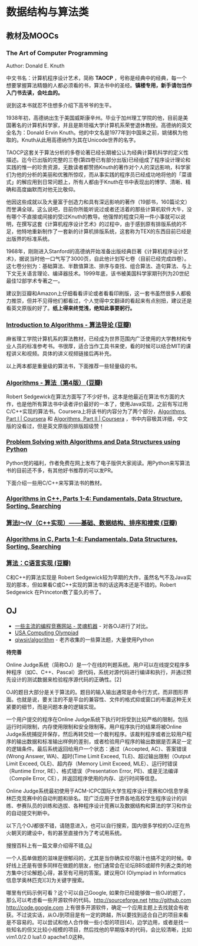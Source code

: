 # 数据结构与算法类

## 教材及MOOCs

### The Art of Computer Programming

Author: Donald E. Knuth

中文书名：计算机程序设计艺术，简称 **TAOCP** ，号称是经典中的经典，每一个想要掌握算法精髓的人都必须看的书，算法书中的圣经。**镇楼专用，新手请勿当作入门书去读，会吐血的。**

说到这本书就忍不住想多介绍下高爷爷的生平。

1938年初，高德纳出生于美国威斯康辛州。毕业于加州理工学院的他，目前是美国著名的计算机科学家，并且是斯坦福大学计算机系荣誉退休教授。高德纳的英文全名为：Donald Ervin Knuth。他的中文名是1977年到中国来之前，姚储枫为他取的。Knuth从此用高德纳作为其在Unicode世界的名字。

TAOCP这套关于算法分析的多卷论著已经长期被公认为经典计算机科学的定义性描述。迄今已出版的完整的三卷(第四卷已有部分出版)已经组成了程序设计理论和实践的惟一的珍贵资源，无数读者都赞扬Knuth的著作对个人的深远影响，科学家们为他的分析的美丽和优雅所惊叹，而从事实践的程序员已经成功地将他的「菜谱式」的解应用到日常问题上，所有人都由于Knuth在书中表现出的博学、清晰、精确和高度幽默而对他无比敬仰。

他因这些成就以及大量富于创造力和具有深远影响的著作（19部书，160篇论文）而誉满全球。这么说吧，目前你所能听说过或者还活着的那些计算机软件大牛，没有哪个不直接或间接的受过Knuth的教导。他强悍的程度只用一件小事就可以说明，在撰写这套《计算机程序设计艺术》的过程中，由于感到原有排版系统的不足，他特地重新制作了一套新的计算机排版系统，这套称为TEX的东西目前已经是出版界的标准系统。

1968年，刚刚进入Stanford的高德纳开始准备出版经典巨著《计算机程序设计艺术》，据说当时他一口气写了3000页，自此他计划写七卷（目前已经完成四卷）。这七卷分别为：基础算法、半数值算法、排序与查找、组合算法、造句算法、与上下文无关语言理论、编译器技术。1999年底，该书被美国科学家期刊列为20世纪最佳12部学术专著之一。

建议到豆瓣和Amazon上仔细看看评论或者看看印刷版，这一套书虽然很多人都极力推崇，但并不见得他们都看过，个人觉得中文翻译的看起来有点别扭，建议还是看英文原版的好了。**纸上得来终觉浅，绝知此事要躬行。**

### [Introduction to Algorithms - 算法导论 (豆瓣)](http://book.douban.com/subject/20432061/)

麻省理工学院计算机系的算法教材，已经成为世界范围内广泛使用的大学教材和专业人员的标准参考书。书很厚，适合当作工具书来使，看的时候可以结合MIT的课程讲义和视频。具体的讲义视频链接后再补充。

以上两本都是重量级的算法书，下面推荐一些轻量级的书。

### [Algorithms - 算法（第4版） (豆瓣)](http://book.douban.com/subject/19952400/)</dt>

Robert Sedgewick在算法方面写了不少好书，这本是他最近在算法书方面的大作，也是他所有算法书中读者评价最好的一本了，使用Java实现，之前有写过用C/C++实现的算法书。Coursera上将该书的内容分为了两个部分，[Algorithms, Part I | Coursera](https://www.coursera.org/course/algs4partI) 和 [Algorithms, Part II | Coursera](https://www.coursera.org/course/algs4partII) ，书中内容极其详细，中文版的没看过，但是英文原版的排版超级赞！

### [Problem Solving with Algorithms and Data Structures using Python](http://interactivepython.org/courselib/static/pythonds/index.html)

Python党的福利，作者免费在网上发布了电子版供大家阅读。用Python来写算法书的目前还不多，有其他好书推荐的可以发PR。

下面介绍一些用C/C++来写算法书的教材。

### [Algorithms in C++, Parts 1-4: Fundamentals, Data Structure, Sorting, Searching](http://www.amazon.com/Algorithms-Parts-1-4-Fundamentals-Structure/dp/0201350882/ref=sr_1_2?ie=UTF8&qid=1412603287&sr=8-2&keywords=Algorithms+Robert+Sedgewick)
### [算法I～IV（C++实现）――基础、数据结构、排序和搜索 (豆瓣)](http://book.douban.com/subject/1143801/)

### [Algorithms in C, Parts 1-4: Fundamentals, Data Structures, Sorting, Searching](http://www.amazon.com/Algorithms-Parts-1-4-Fundamentals-Structures/dp/0201314525/ref=sr_1_2?ie=UTF8&qid=1412603571&sr=8-2&keywords=Algorithms+in+C)
### [算法：C语言实现 (豆瓣)](http://book.douban.com/subject/4065258/)

C和C++的算法实现是 Robert Sedgewick较为早期的大作，虽然名气不及Java实现的那本，但如果看C或C++实现的算法书的话这两本还是不错的。Robert Sedgewick 在Princeton教了蛮久的书了。

## OJ

* [一些主流的编程竞赛网站 - 灵魂机器](http://cn.soulmachine.me/blog/20130322/) - 对各OJ进行了对比。
* [USA Computing Olympiad](http://www.usaco.org/)
* [qiwsir/algorithm](https://github.com/qiwsir/algorithm) - 老齐收集的一些算法题，大量使用Python


**待完善**

Online Judge系统（简称OJ）是一个在线的判题系统。用户可以在线提交程序多种程序（如C、C++、Pascal）源代码，系统对源代码进行编译和执行，并通过预先设计的测试数据来检验程序源代码的正确性。[2]

OJ的题目大部分是关于算法的。题目的输入输出通常是命令行方式，而非图形界面。也就是说，要关注的不是平台的兼容性、文件的格式抑或窗口的布置这种无关紧要的细节，而是问题本身的逻辑实现。

一个用户提交的程序在Online Judge系统下执行时将受到比较严格的限制，包括运行时间限制，内存使用限制和安全限制等。用户程序执行的结果将被Online Judge系统捕捉并保存，然后再转交给一个裁判程序。该裁判程序或者比较用户程序的输出数据和标准输出样例的差别，或者检验用户程序的输出数据是否满足一定的逻辑条件。最后系统返回给用户一个状态：通过（Accepted, AC）、答案错误(Wrong Answer, WA)、超时(Time Limit Exceed, TLE)、超过输出限制（Output Limit Exceed, OLE)、超内存（Memory Limit Exceed, MLE）、运行时错误（Runtime Error, RE）、格式错误（Presentation Error, PE)、或是无法编译（Compile Error, CE），并返回程序使用的内存、运行时间等信息。

Online Judge系统最初使用于ACM-ICPC国际大学生程序设计竞赛和OI信息学奥林匹克竞赛中的自动判题和排名。现广泛应用于世界各地高校学生程序设计的训练、参赛队员的训练和选拔、各种程序设计竞赛以及数据结构和算法的学习和作业的自动提交判断中。

以下几个OJ都很不错，请随意进入，也可以自行搜索，国内很多学校的OJ正在热火朝天的建设中，有的甚至直接作为了考试用系统。

 搜搜百科上有一篇文章介绍得不错,[OJ](http://baike.soso.com/v708668.htm)

一个人孤单做题的滋味是很郁闷的，尤其是当你确实绞尽脑汁也搞不定的时候。幸好线上还是有很多同样在做题的朋友，他们通常会在论坛BBS或邮件列表之类的地方集中讨论解题心得，甚至有可用的答案。建议用OI (Olympiad in Informatics 信息学奥林匹克)[3]为关键字搜索。

哪里有代码示例可看？这个可以自己Google, 如果你已经能够做一些OJ的题了，那么可以考虑看一些开源软件的代码。http://sourceforge.net <http://github.com> <http://code.google.com> 上有很多开源软件，确定一个应用主题上去找就会有收获。不过说实话，从OJ到项目是有一定的跨越，所以要找到适合自己的项目来看是不容易的。可以尝试和他人合作做一些小型的项目[4]，边学边用，或者是找一些知名的但又比较小规模的项目，然后找他的早期版本的代码，会比较清晰，比如 vim1.0/2.0 lua1.0 apache1.0这种。

